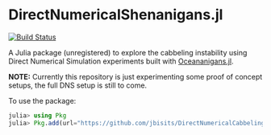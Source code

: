 # DirectNumericalShenanigans.jl

[![Build Status](https://github.com/jbisits/DirectNumericalShenanigans.jl/actions/workflows/CI.yml/badge.svg?branch=main)](https://github.com/jbisits/DirectNumericalShenanigans.jl/actions/workflows/CI.yml?query=branch%3Amain)

A Julia package (unregistered) to explore the cabbeling instability using Direct Numerical Simulation experiments built with [Oceananigans.jl](https://github.com/CliMA/Oceananigans.jl).

**NOTE:** Currently this repository is just experimenting some proof of concept setups, the full DNS setup is still to come.

To use the package:
```julia
julia> using Pkg
julia> Pkg.add(url="https://github.com/jbisits/DirectNumericalCabbelingShenanigans.jl.git")
```
